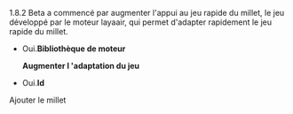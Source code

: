 

1.8.2 Beta a commencé par augmenter l'appui au jeu rapide du millet, le jeu développé par le moteur layaair, qui permet d'adapter rapidement le jeu rapide du millet.

- Oui.**Bibliothèque de moteur**


  **Augmenter l 'adaptation du jeu**

- Oui.**Id**

Ajouter le millet
